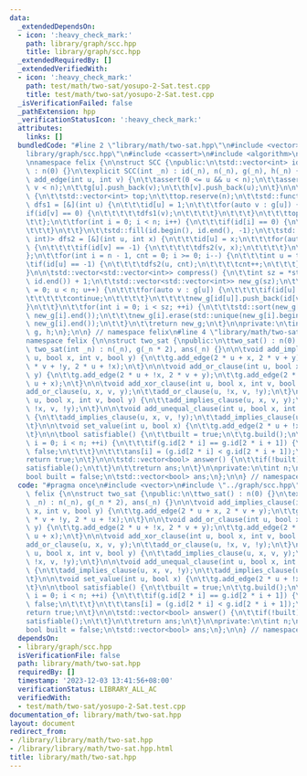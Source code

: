 ```yaml
---
data:
  _extendedDependsOn:
  - icon: ':heavy_check_mark:'
    path: library/graph/scc.hpp
    title: library/graph/scc.hpp
  _extendedRequiredBy: []
  _extendedVerifiedWith:
  - icon: ':heavy_check_mark:'
    path: test/math/two-sat/yosupo-2-Sat.test.cpp
    title: test/math/two-sat/yosupo-2-Sat.test.cpp
  _isVerificationFailed: false
  _pathExtension: hpp
  _verificationStatusIcon: ':heavy_check_mark:'
  attributes:
    links: []
  bundledCode: "#line 2 \"library/math/two-sat.hpp\"\n#include <vector>\n#line 3 \"\
    library/graph/scc.hpp\"\n#include <cassert>\n#include <algorithm>\n#include <functional>\n\
    \nnamespace felix {\n\nstruct SCC {\npublic:\n\tstd::vector<int> id;\n\n\tSCC()\
    \ : n(0) {}\n\texplicit SCC(int _n) : id(_n), n(_n), g(_n), h(_n) {}\n\n\tvoid\
    \ add_edge(int u, int v) {\n\t\tassert(0 <= u && u < n);\n\t\tassert(0 <= v &&\
    \ v < n);\n\t\tg[u].push_back(v);\n\t\th[v].push_back(u);\n\t}\n\n\tvoid build()\
    \ {\n\t\tstd::vector<int> top;\n\t\ttop.reserve(n);\n\t\tstd::function<void(int)>\
    \ dfs1 = [&](int u) {\n\t\t\tid[u] = 1;\n\t\t\tfor(auto v : g[u]) {\n\t\t\t\t\
    if(id[v] == 0) {\n\t\t\t\t\tdfs1(v);\n\t\t\t\t}\n\t\t\t}\n\t\t\ttop.push_back(u);\n\
    \t\t};\n\t\tfor(int i = 0; i < n; i++) {\n\t\t\tif(id[i] == 0) {\n\t\t\t\tdfs1(i);\n\
    \t\t\t}\n\t\t}\n\t\tstd::fill(id.begin(), id.end(), -1);\n\t\tstd::function<void(int,\
    \ int)> dfs2 = [&](int u, int x) {\n\t\t\tid[u] = x;\n\t\t\tfor(auto v : h[u])\
    \ {\n\t\t\t\tif(id[v] == -1) {\n\t\t\t\t\tdfs2(v, x);\n\t\t\t\t}\n\t\t\t}\n\t\t\
    };\n\t\tfor(int i = n - 1, cnt = 0; i >= 0; i--) {\n\t\t\tint u = top[i];\n\t\t\
    \tif(id[u] == -1) {\n\t\t\t\tdfs2(u, cnt);\n\t\t\t\tcnt++;\n\t\t\t}\n\t\t}\n\t\
    }\n\n\tstd::vector<std::vector<int>> compress() {\n\t\tint sz = *std::max_element(id.begin(),\
    \ id.end()) + 1;\n\t\tstd::vector<std::vector<int>> new_g(sz);\n\t\tfor(int u\
    \ = 0; u < n; u++) {\n\t\t\tfor(auto v : g[u]) {\n\t\t\t\tif(id[u] == id[v]) {\n\
    \t\t\t\t\tcontinue;\n\t\t\t\t}\n\t\t\t\tnew_g[id[u]].push_back(id[v]);\n\t\t\t\
    }\n\t\t}\n\t\tfor(int i = 0; i < sz; ++i) {\n\t\t\tstd::sort(new_g[i].begin(),\
    \ new_g[i].end());\n\t\t\tnew_g[i].erase(std::unique(new_g[i].begin(), new_g[i].end()),\
    \ new_g[i].end());\n\t\t}\n\t\treturn new_g;\n\t}\n\nprivate:\n\tint n;\n\tstd::vector<std::vector<int>>\
    \ g, h;\n};\n\n} // namespace felix\n#line 4 \"library/math/two-sat.hpp\"\n\n\
    namespace felix {\n\nstruct two_sat {\npublic:\n\ttwo_sat() : n(0) {}\n\texplicit\
    \ two_sat(int _n) : n(_n), g(_n * 2), ans(_n) {}\n\n\tvoid add_implies_clause(int\
    \ u, bool x, int v, bool y) {\n\t\tg.add_edge(2 * u + x, 2 * v + y);\n\t\tg.add_edge(2\
    \ * v + !y, 2 * u + !x);\n\t}\n\n\tvoid add_or_clause(int u, bool x, int v, bool\
    \ y) {\n\t\tg.add_edge(2 * u + !x, 2 * v + y);\n\t\tg.add_edge(2 * v + !y, 2 *\
    \ u + x);\n\t}\n\n\tvoid add_xor_clause(int u, bool x, int v, bool y) {\n\t\t\
    add_or_clause(u, x, v, y);\n\t\tadd_or_clause(u, !x, v, !y);\n\t}\n\n\tvoid add_equal_clause(int\
    \ u, bool x, int v, bool y) {\n\t\tadd_implies_clause(u, x, v, y);\n\t\tadd_implies_clause(u,\
    \ !x, v, !y);\n\t}\n\n\tvoid add_unequal_clause(int u, bool x, int v, bool y)\
    \ {\n\t\tadd_implies_clause(u, x, v, !y);\n\t\tadd_implies_clause(u, !x, v, y);\n\
    \t}\n\n\tvoid set_value(int u, bool x) {\n\t\tg.add_edge(2 * u + !x, 2 * u + x);\n\
    \t}\n\n\tbool satisfiable() {\n\t\tbuilt = true;\n\t\tg.build();\n\t\tfor(int\
    \ i = 0; i < n; ++i) {\n\t\t\tif(g.id[2 * i] == g.id[2 * i + 1]) {\n\t\t\t\treturn\
    \ false;\n\t\t\t}\n\t\t\tans[i] = (g.id[2 * i] < g.id[2 * i + 1]);\n\t\t}\n\t\t\
    return true;\n\t}\n\n\tstd::vector<bool> answer() {\n\t\tif(!built) {\n\t\t\t\
    satisfiable();\n\t\t}\n\t\treturn ans;\n\t}\n\nprivate:\n\tint n;\n\tSCC g;\n\t\
    bool built = false;\n\tstd::vector<bool> ans;\n};\n\n} // namespace felix\n"
  code: "#pragma once\n#include <vector>\n#include \"../graph/scc.hpp\"\n\nnamespace\
    \ felix {\n\nstruct two_sat {\npublic:\n\ttwo_sat() : n(0) {}\n\texplicit two_sat(int\
    \ _n) : n(_n), g(_n * 2), ans(_n) {}\n\n\tvoid add_implies_clause(int u, bool\
    \ x, int v, bool y) {\n\t\tg.add_edge(2 * u + x, 2 * v + y);\n\t\tg.add_edge(2\
    \ * v + !y, 2 * u + !x);\n\t}\n\n\tvoid add_or_clause(int u, bool x, int v, bool\
    \ y) {\n\t\tg.add_edge(2 * u + !x, 2 * v + y);\n\t\tg.add_edge(2 * v + !y, 2 *\
    \ u + x);\n\t}\n\n\tvoid add_xor_clause(int u, bool x, int v, bool y) {\n\t\t\
    add_or_clause(u, x, v, y);\n\t\tadd_or_clause(u, !x, v, !y);\n\t}\n\n\tvoid add_equal_clause(int\
    \ u, bool x, int v, bool y) {\n\t\tadd_implies_clause(u, x, v, y);\n\t\tadd_implies_clause(u,\
    \ !x, v, !y);\n\t}\n\n\tvoid add_unequal_clause(int u, bool x, int v, bool y)\
    \ {\n\t\tadd_implies_clause(u, x, v, !y);\n\t\tadd_implies_clause(u, !x, v, y);\n\
    \t}\n\n\tvoid set_value(int u, bool x) {\n\t\tg.add_edge(2 * u + !x, 2 * u + x);\n\
    \t}\n\n\tbool satisfiable() {\n\t\tbuilt = true;\n\t\tg.build();\n\t\tfor(int\
    \ i = 0; i < n; ++i) {\n\t\t\tif(g.id[2 * i] == g.id[2 * i + 1]) {\n\t\t\t\treturn\
    \ false;\n\t\t\t}\n\t\t\tans[i] = (g.id[2 * i] < g.id[2 * i + 1]);\n\t\t}\n\t\t\
    return true;\n\t}\n\n\tstd::vector<bool> answer() {\n\t\tif(!built) {\n\t\t\t\
    satisfiable();\n\t\t}\n\t\treturn ans;\n\t}\n\nprivate:\n\tint n;\n\tSCC g;\n\t\
    bool built = false;\n\tstd::vector<bool> ans;\n};\n\n} // namespace felix\n"
  dependsOn:
  - library/graph/scc.hpp
  isVerificationFile: false
  path: library/math/two-sat.hpp
  requiredBy: []
  timestamp: '2023-12-03 13:41:56+08:00'
  verificationStatus: LIBRARY_ALL_AC
  verifiedWith:
  - test/math/two-sat/yosupo-2-Sat.test.cpp
documentation_of: library/math/two-sat.hpp
layout: document
redirect_from:
- /library/library/math/two-sat.hpp
- /library/library/math/two-sat.hpp.html
title: library/math/two-sat.hpp
---
```

